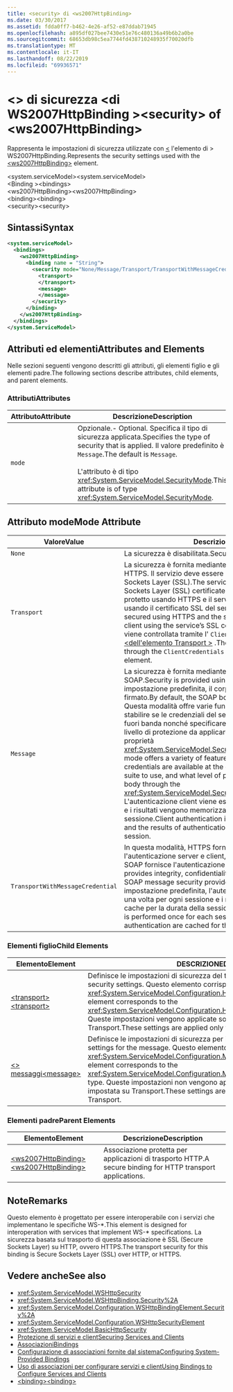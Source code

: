 ```yaml
---
title: <security> di <ws2007HttpBinding>
ms.date: 03/30/2017
ms.assetid: fdda0ff7-b462-4e26-af52-e87ddab71945
ms.openlocfilehash: a895df027bee7430e51e76c480136a49b6b2a0be
ms.sourcegitcommit: 68653db98c5ea7744fd438710248935f70020dfb
ms.translationtype: MT
ms.contentlocale: it-IT
ms.lasthandoff: 08/22/2019
ms.locfileid: "69936571"
---
```

# <a name="security-of-ws2007httpbinding"></a><span data-ttu-id="3e1dd-102">\<> di sicurezza \<di WS2007HttpBinding ></span><span class="sxs-lookup"><span data-stu-id="3e1dd-102">\<security> of \<ws2007HttpBinding></span></span>
<span data-ttu-id="3e1dd-103">Rappresenta le impostazioni di sicurezza utilizzate con [ \<](ws2007httpbinding.md) l'elemento di > WS2007HttpBinding.</span><span class="sxs-lookup"><span data-stu-id="3e1dd-103">Represents the security settings used with the [\<ws2007HttpBinding>](ws2007httpbinding.md) element.</span></span>  
  
 <span data-ttu-id="3e1dd-104">\<system.serviceModel></span><span class="sxs-lookup"><span data-stu-id="3e1dd-104">\<system.serviceModel></span></span>  
<span data-ttu-id="3e1dd-105">\<Binding ></span><span class="sxs-lookup"><span data-stu-id="3e1dd-105">\<bindings></span></span>  
<span data-ttu-id="3e1dd-106">\<ws2007HttpBinding></span><span class="sxs-lookup"><span data-stu-id="3e1dd-106">\<ws2007HttpBinding></span></span>  
<span data-ttu-id="3e1dd-107">\<binding></span><span class="sxs-lookup"><span data-stu-id="3e1dd-107">\<binding></span></span>  
<span data-ttu-id="3e1dd-108">\<security></span><span class="sxs-lookup"><span data-stu-id="3e1dd-108">\<security></span></span>  
  
## <a name="syntax"></a><span data-ttu-id="3e1dd-109">Sintassi</span><span class="sxs-lookup"><span data-stu-id="3e1dd-109">Syntax</span></span>  
  
```xml  
<system.serviceModel>
  <bindings>
    <ws2007HttpBinding>
      <binding name = "String">
        <security mode="None/Message/Transport/TransportWithMessageCredential">
          <transport>
          </transport>
          <message>
          </message>
        </security>
      </binding>
    </ws2007HttpBinding>
  </bindings>
</system.ServiceModel>
```  
  
## <a name="attributes-and-elements"></a><span data-ttu-id="3e1dd-110">Attributi ed elementi</span><span class="sxs-lookup"><span data-stu-id="3e1dd-110">Attributes and Elements</span></span>  
 <span data-ttu-id="3e1dd-111">Nelle sezioni seguenti vengono descritti gli attributi, gli elementi figlio e gli elementi padre.</span><span class="sxs-lookup"><span data-stu-id="3e1dd-111">The following sections describe attributes, child elements, and parent elements.</span></span>  
  
### <a name="attributes"></a><span data-ttu-id="3e1dd-112">Attributi</span><span class="sxs-lookup"><span data-stu-id="3e1dd-112">Attributes</span></span>  
  
|<span data-ttu-id="3e1dd-113">Attributo</span><span class="sxs-lookup"><span data-stu-id="3e1dd-113">Attribute</span></span>|<span data-ttu-id="3e1dd-114">Descrizione</span><span class="sxs-lookup"><span data-stu-id="3e1dd-114">Description</span></span>|  
|---------------|-----------------|  
|`mode`|<span data-ttu-id="3e1dd-115">Opzionale.</span><span class="sxs-lookup"><span data-stu-id="3e1dd-115">-   Optional.</span></span> <span data-ttu-id="3e1dd-116">Specifica il tipo di sicurezza applicata.</span><span class="sxs-lookup"><span data-stu-id="3e1dd-116">Specifies the type of security that is applied.</span></span> <span data-ttu-id="3e1dd-117">Il valore predefinito è `Message`.</span><span class="sxs-lookup"><span data-stu-id="3e1dd-117">The default is `Message`.</span></span><br /><br /> <span data-ttu-id="3e1dd-118">L'attributo è di tipo <xref:System.ServiceModel.SecurityMode>.</span><span class="sxs-lookup"><span data-stu-id="3e1dd-118">This attribute is of type <xref:System.ServiceModel.SecurityMode>.</span></span>|  
  
## <a name="mode-attribute"></a><span data-ttu-id="3e1dd-119">Attributo mode</span><span class="sxs-lookup"><span data-stu-id="3e1dd-119">Mode Attribute</span></span>  
  
|<span data-ttu-id="3e1dd-120">Valore</span><span class="sxs-lookup"><span data-stu-id="3e1dd-120">Value</span></span>|<span data-ttu-id="3e1dd-121">Descrizione</span><span class="sxs-lookup"><span data-stu-id="3e1dd-121">Description</span></span>|  
|-----------|-----------------|  
|`None`|<span data-ttu-id="3e1dd-122">La sicurezza è disabilitata.</span><span class="sxs-lookup"><span data-stu-id="3e1dd-122">Security is disabled.</span></span>|  
|`Transport`|<span data-ttu-id="3e1dd-123">La sicurezza è fornita mediante HTTPS.</span><span class="sxs-lookup"><span data-stu-id="3e1dd-123">Security is provided using HTTPS.</span></span> <span data-ttu-id="3e1dd-124">Il servizio deve essere configurato con certificati Secure Sockets Layer (SSL).</span><span class="sxs-lookup"><span data-stu-id="3e1dd-124">The service must be configured with Secure Sockets Layer (SSL) certificates.</span></span> <span data-ttu-id="3e1dd-125">Il messaggio è interamente protetto usando HTTPS e il servizio viene autenticato dal client usando il certificato SSL del servizio.</span><span class="sxs-lookup"><span data-stu-id="3e1dd-125">The message is entirely secured using HTTPS and the service is authenticated by the client using the service’s SSL certificate.</span></span> <span data-ttu-id="3e1dd-126">L'autenticazione client viene controllata tramite l' `ClientCredentials` attributo [ \<dell'elemento Transport >](transport-of-ws2007httpbinding.md) .</span><span class="sxs-lookup"><span data-stu-id="3e1dd-126">The client authentication is controlled through the `ClientCredentials` attribute of the [\<transport>](transport-of-ws2007httpbinding.md) element.</span></span>|  
|`Message`|<span data-ttu-id="3e1dd-127">La sicurezza è fornita mediante la sicurezza dei messaggi SOAP.</span><span class="sxs-lookup"><span data-stu-id="3e1dd-127">Security is provided using SOAP message security.</span></span> <span data-ttu-id="3e1dd-128">Per impostazione predefinita, il corpo SOAP viene crittografato e firmato.</span><span class="sxs-lookup"><span data-stu-id="3e1dd-128">By default, the SOAP body is encrypted and signed.</span></span> <span data-ttu-id="3e1dd-129">Questa modalità offre varie funzionalità: è ad esempio possibile stabilire se le credenziali del servizio sono disponibili per i client fuori banda nonché specificare il gruppo di algoritmi da usare e il livello di protezione da applicare al corpo del messaggio tramite la proprietà <xref:System.ServiceModel.Security.SecurityMessageProperty>.</span><span class="sxs-lookup"><span data-stu-id="3e1dd-129">This mode offers a variety of features, such as whether the service credentials are available at the client out of band, the algorithm suite to use, and what level of protection to apply to the message body through the <xref:System.ServiceModel.Security.SecurityMessageProperty>.</span></span> <span data-ttu-id="3e1dd-130">L'autenticazione client viene eseguita una volta per ogni sessione e i risultati vengono memorizzati nella cache per la durata della sessione.</span><span class="sxs-lookup"><span data-stu-id="3e1dd-130">Client authentication is performed once for each session and the results of authentication are cached for the duration of the session.</span></span>|  
|`TransportWithMessageCredential`|<span data-ttu-id="3e1dd-131">In questa modalità, HTTPS fornisce l'integrità, la riservatezza e l'autenticazione server e client, mentre la sicurezza dei messaggi SOAP fornisce l'autenticazione client.</span><span class="sxs-lookup"><span data-stu-id="3e1dd-131">In this mode, HTTPS provides integrity, confidentiality, and server authentication, and SOAP message security provides client authentication.</span></span> <span data-ttu-id="3e1dd-132">Per impostazione predefinita, l'autenticazione client viene eseguita una volta per ogni sessione e i risultati vengono memorizzati nella cache per la durata della sessione.</span><span class="sxs-lookup"><span data-stu-id="3e1dd-132">By default, client authentication is performed once for each session and the results of authentication are cached for the duration of the session.</span></span>|  
  
### <a name="child-elements"></a><span data-ttu-id="3e1dd-133">Elementi figlio</span><span class="sxs-lookup"><span data-stu-id="3e1dd-133">Child Elements</span></span>  
  
|<span data-ttu-id="3e1dd-134">Elemento</span><span class="sxs-lookup"><span data-stu-id="3e1dd-134">Element</span></span>|<span data-ttu-id="3e1dd-135">DESCRIZIONE</span><span class="sxs-lookup"><span data-stu-id="3e1dd-135">Description</span></span>|  
|-------------|-----------------|  
|[<span data-ttu-id="3e1dd-136">\<transport></span><span class="sxs-lookup"><span data-stu-id="3e1dd-136">\<transport></span></span>](transport-of-ws2007httpbinding.md)|<span data-ttu-id="3e1dd-137">Definisce le impostazioni di sicurezza del trasporto.</span><span class="sxs-lookup"><span data-stu-id="3e1dd-137">Defines the transport security settings.</span></span> <span data-ttu-id="3e1dd-138">Questo elemento corrisponde al tipo <xref:System.ServiceModel.Configuration.HttpTransportSecurityElement>.</span><span class="sxs-lookup"><span data-stu-id="3e1dd-138">This element corresponds to the <xref:System.ServiceModel.Configuration.HttpTransportSecurityElement> type.</span></span> <span data-ttu-id="3e1dd-139">Queste impostazioni vengono applicate solo quando la modalità è impostata su Transport.</span><span class="sxs-lookup"><span data-stu-id="3e1dd-139">These settings are applied only when the mode is set to Transport.</span></span>|  
|[<span data-ttu-id="3e1dd-140">\<> messaggi</span><span class="sxs-lookup"><span data-stu-id="3e1dd-140">\<message></span></span>](message-of-ws2007httpbinding.md)|<span data-ttu-id="3e1dd-141">Definisce le impostazioni di sicurezza per il messaggio.</span><span class="sxs-lookup"><span data-stu-id="3e1dd-141">Defines the security settings for the message.</span></span> <span data-ttu-id="3e1dd-142">Questo elemento corrisponde al tipo <xref:System.ServiceModel.Configuration.MessageSecurityOverHttpElement>.</span><span class="sxs-lookup"><span data-stu-id="3e1dd-142">This element corresponds to the <xref:System.ServiceModel.Configuration.MessageSecurityOverHttpElement> type.</span></span> <span data-ttu-id="3e1dd-143">Queste impostazioni non vengono applicate quando la modalità è impostata su Transport.</span><span class="sxs-lookup"><span data-stu-id="3e1dd-143">These settings are not applied when the mode is set to Transport.</span></span>|  
  
### <a name="parent-elements"></a><span data-ttu-id="3e1dd-144">Elementi padre</span><span class="sxs-lookup"><span data-stu-id="3e1dd-144">Parent Elements</span></span>  
  
|<span data-ttu-id="3e1dd-145">Elemento</span><span class="sxs-lookup"><span data-stu-id="3e1dd-145">Element</span></span>|<span data-ttu-id="3e1dd-146">Descrizione</span><span class="sxs-lookup"><span data-stu-id="3e1dd-146">Description</span></span>|  
|-------------|-----------------|  
|[<span data-ttu-id="3e1dd-147">\<ws2007HttpBinding></span><span class="sxs-lookup"><span data-stu-id="3e1dd-147">\<ws2007HttpBinding></span></span>](ws2007httpbinding.md)|<span data-ttu-id="3e1dd-148">Associazione protetta per applicazioni di trasporto HTTP.</span><span class="sxs-lookup"><span data-stu-id="3e1dd-148">A secure binding for HTTP transport applications.</span></span>|  
  
## <a name="remarks"></a><span data-ttu-id="3e1dd-149">Note</span><span class="sxs-lookup"><span data-stu-id="3e1dd-149">Remarks</span></span>  
 <span data-ttu-id="3e1dd-150">Questo elemento è progettato per essere interoperabile con i servizi che implementano le specifiche WS-\*.</span><span class="sxs-lookup"><span data-stu-id="3e1dd-150">This element is designed for interoperation with services that implement WS-\* specifications.</span></span> <span data-ttu-id="3e1dd-151">La sicurezza basata sul trasporto di questa associazione è SSL (Secure Sockets Layer) su HTTP, ovvero HTTPS.</span><span class="sxs-lookup"><span data-stu-id="3e1dd-151">The transport security for this binding is Secure Sockets Layer (SSL) over HTTP, or HTTPS.</span></span>  
  
## <a name="see-also"></a><span data-ttu-id="3e1dd-152">Vedere anche</span><span class="sxs-lookup"><span data-stu-id="3e1dd-152">See also</span></span>

- <xref:System.ServiceModel.WSHttpSecurity>
- <xref:System.ServiceModel.WSHttpBinding.Security%2A>
- <xref:System.ServiceModel.Configuration.WSHttpBindingElement.Security%2A>
- <xref:System.ServiceModel.Configuration.WSHttpSecurityElement>
- <xref:System.ServiceModel.BasicHttpSecurity>
- [<span data-ttu-id="3e1dd-153">Protezione di servizi e client</span><span class="sxs-lookup"><span data-stu-id="3e1dd-153">Securing Services and Clients</span></span>](../../../wcf/feature-details/securing-services-and-clients.md)
- [<span data-ttu-id="3e1dd-154">Associazioni</span><span class="sxs-lookup"><span data-stu-id="3e1dd-154">Bindings</span></span>](../../../wcf/bindings.md)
- [<span data-ttu-id="3e1dd-155">Configurazione di associazioni fornite dal sistema</span><span class="sxs-lookup"><span data-stu-id="3e1dd-155">Configuring System-Provided Bindings</span></span>](../../../wcf/feature-details/configuring-system-provided-bindings.md)
- [<span data-ttu-id="3e1dd-156">Uso di associazioni per configurare servizi e client</span><span class="sxs-lookup"><span data-stu-id="3e1dd-156">Using Bindings to Configure Services and Clients</span></span>](../../../wcf/using-bindings-to-configure-services-and-clients.md)
- [<span data-ttu-id="3e1dd-157">\<binding></span><span class="sxs-lookup"><span data-stu-id="3e1dd-157">\<binding></span></span>](../../../misc/binding.md)
